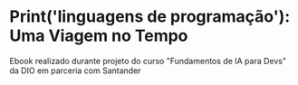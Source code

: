 # Print('linguagens de programação'): Uma Viagem no Tempo

Ebook realizado durante projeto do curso "Fundamentos de IA para Devs" da DIO em parceria com Santander
